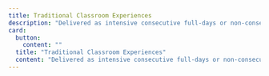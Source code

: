 ```yaml
---
title: Traditional Classroom Experiences
description: "Delivered as intensive consecutive full-days or non-consecutive half-days over one to two weeks!"
card:
  button:
    content: ""
  title: "Traditional Classroom Experiences"
  content: "Delivered as intensive consecutive full-days or non-consecutive half-days over one to two weeks!"
---
```

